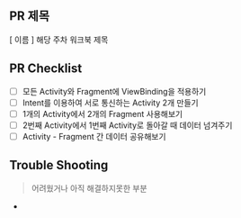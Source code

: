 ## PR 제목
[ 이름 ] 해당 주차 워크북 제목

## PR Checklist


- [ ]  모든 Activity와 Fragment에 ViewBinding을 적용하기
- [ ]  Intent를 이용하여 서로 통신하는 Activity 2개 만들기
- [ ]  1개의 Activity에서 2개의 Fragment 사용해보기
- [ ]  2번째 Activity에서 1번째 Activity로 돌아갈 때 데이터 넘겨주기
- [ ]  Activity - Fragment 간 데이터 공유해보기

## Trouble Shooting
> 어려웠거나 아직 해결하지못한 부분
- 
